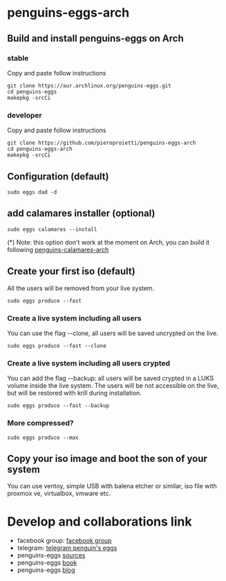 # penguins-eggs-arch

## Build and install penguins-eggs on Arch

### stable
Copy and paste follow instructions 
```
git clone https://aur.archlinux.org/penguins-eggs.git
cd penguins-eggs
makepkg -srcCi
```
### developer
Copy and paste follow instructions 
```
git clone https://github.com/pieroproietti/penguins-eggs-arch
cd penguins-eggs-arch
makepkg -srcCi
```


## Configuration (default)

```sudo eggs dad -d```

## add calamares installer (optional)
```sudo eggs calamares --install```

(*) Note: this option don't work at the moment on Arch, you can build it following [penguins-calamares-arch](https://github.com/pieroproietti/penguins-calamares-arch)

## Create your first iso (default)
All the users will be removed from your live system.

```sudo eggs produce --fast```

### Create a live system including all users
You can use the flag --clone, all users will be saved uncrypted on the live.

```sudo eggs produce --fast --clone```

### Create a live system including all users crypted

You can add the flag --backup: all users will be saved crypted in a LUKS volume inside the live system. The users will be not accessible on the live, but will be restored with krill during installation.

```sudo eggs produce --fast --backup```

### More compressed?

```sudo eggs produce --max``` 



## Copy your iso image and boot the son of your system
You can use ventoy, simple USB with balena etcher or similar, iso file with proxmox ve, virtualbox, vmware etc.


# Develop and collaborations link
* facebook group: [facebook group](https://www.facebook.com/groups/128861437762355)
* telegram: [telegram penguin's eggs](https://web.telegram.org/z/#-1447280458)
* penguins-eggs [sources](https://github.com/pieroproietti/penguins-eggs)
* penguins-eggs [book](https://penguins-eggs.net/book/)
* penguins-eggs [blog](https://penguins-eggs.net)